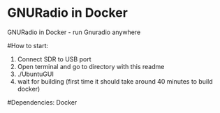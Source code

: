 # GNURadio in Docker
GNURadio in Docker - run Gnuradio anywhere

#How to start:

1) Connect SDR to USB port
2) Open terminal and go to directory with this readme
3) ./UbuntuGUI
4) wait for building (first time it should take around 40 minutes to build docker)

#Dependencies:
Docker
